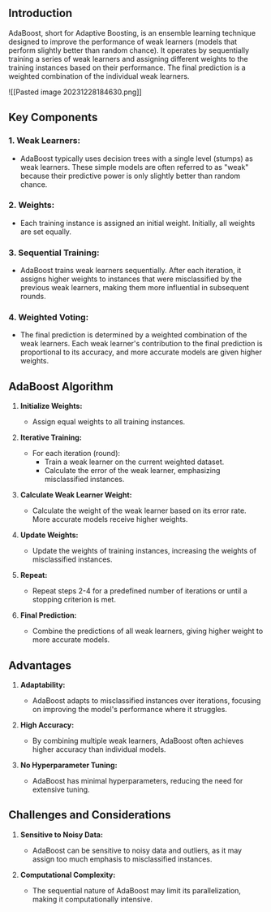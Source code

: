 ## Introduction

AdaBoost, short for Adaptive Boosting, is an ensemble learning technique designed to improve the performance of weak learners (models that perform slightly better than random chance). It operates by sequentially training a series of weak learners and assigning different weights to the training instances based on their performance. The final prediction is a weighted combination of the individual weak learners.

![[Pasted image 20231228184630.png]]

## Key Components

### 1. **Weak Learners:**
   - AdaBoost typically uses decision trees with a single level (stumps) as weak learners. These simple models are often referred to as "weak" because their predictive power is only slightly better than random chance.
### 2. **Weights:**
   - Each training instance is assigned an initial weight. Initially, all weights are set equally.
### 3. **Sequential Training:**
   - AdaBoost trains weak learners sequentially. After each iteration, it assigns higher weights to instances that were misclassified by the previous weak learners, making them more influential in subsequent rounds.
### 4. **Weighted Voting:**
   - The final prediction is determined by a weighted combination of the weak learners. Each weak learner's contribution to the final prediction is proportional to its accuracy, and more accurate models are given higher weights.

## AdaBoost Algorithm

1. **Initialize Weights:**
   - Assign equal weights to all training instances.

1. **Iterative Training:**
   - For each iteration (round):
      - Train a weak learner on the current weighted dataset.
      - Calculate the error of the weak learner, emphasizing misclassified instances.

2. **Calculate Weak Learner Weight:**
   - Calculate the weight of the weak learner based on its error rate. More accurate models receive higher weights.

3. **Update Weights:**
   - Update the weights of training instances, increasing the weights of misclassified instances.

4. **Repeat:**
   - Repeat steps 2-4 for a predefined number of iterations or until a stopping criterion is met.

5. **Final Prediction:**
   - Combine the predictions of all weak learners, giving higher weight to more accurate models.

## Advantages

1. **Adaptability:**
   - AdaBoost adapts to misclassified instances over iterations, focusing on improving the model's performance where it struggles.

2. **High Accuracy:**
   - By combining multiple weak learners, AdaBoost often achieves higher accuracy than individual models.

3. **No Hyperparameter Tuning:**
   - AdaBoost has minimal hyperparameters, reducing the need for extensive tuning.

## Challenges and Considerations

1. **Sensitive to Noisy Data:**
   - AdaBoost can be sensitive to noisy data and outliers, as it may assign too much emphasis to misclassified instances.

2. **Computational Complexity:**
   - The sequential nature of AdaBoost may limit its parallelization, making it computationally intensive.